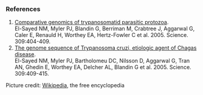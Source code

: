 ### References

1.  [Comparative genomics of trypanosomatid parasitic
    protozoa](http://europepmc.org/abstract/MED/16020724).\
    El-Sayed NM, Myler PJ, Blandin G, Berriman M, Crabtree J, Aggarwal
    G, Caler E, Renauld H, Worthey EA, Hertz-Fowler C et al. 2005.
    Science. 309:404-409.
2.  [The genome sequence of Trypanosoma cruzi, etiologic agent of Chagas
    disease](http://europepmc.org/abstract/MED/16020725).\
    El-Sayed NM, Myler PJ, Bartholomeu DC, Nilsson D, Aggarwal G, Tran
    AN, Ghedin E, Worthey EA, Delcher AL, Blandin G et al. 2005.
    Science. 309:409-415.

Picture credit:
[Wikipedia](https://commons.wikimedia.org/wiki/File:Trypanosoma_cruzi_crithidia.jpeg),
the free encyclopedia
